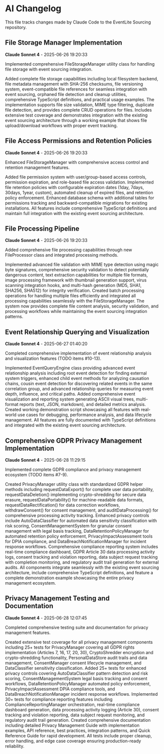 # AI Changelog

This file tracks changes made by Claude Code to the EventLite Sourcing repository.

## File Storage Manager Implementation
**Claude Sonnet 4** - 2025-06-26 19:20:33

Implemented comprehensive FileStorageManager utility class for handling file storage with event sourcing integration.

Added complete file storage capabilities including local filesystem backend, file metadata management with SHA-256 checksums, file versioning system, event-compatible file references for seamless integration with event sourcing, orphaned file detection and cleanup utilities, comprehensive TypeScript definitions, and practical usage examples. The implementation supports file size validation, MIME type filtering, duplicate file detection, and provides complete CRUD operations for files. Includes extensive test coverage and demonstrates integration with the existing event sourcing architecture through a working example that shows file upload/download workflows with proper event tracking.

## File Access Permissions and Retention Policies
**Claude Sonnet 4** - 2025-06-26 19:20:33

Enhanced FileStorageManager with comprehensive access control and retention management features.

Added file permission system with user/group-based access controls, permission expiration, and role-based file access validation. Implemented file retention policies with configurable expiration dates (1day, 7days, 30days, 1year, custom), automated cleanup of expired files, and retention policy enforcement. Enhanced database schema with additional tables for permissions tracking and backward-compatible migrations for existing installations. All features include comprehensive TypeScript definitions and maintain full integration with the existing event sourcing architecture.

## File Processing Pipeline
**Claude Sonnet 4** - 2025-06-26 19:20:33

Added comprehensive file processing capabilities through new FileProcessor class and integrated processing methods.

Implemented advanced file validation with MIME type detection using magic byte signatures, comprehensive security validation to detect potentially dangerous content, text extraction capabilities for multiple file formats, image processing framework with thumbnail generation support, virus scanning integration hooks, and multi-hash generation (MD5, SHA1, SHA256, SHA512) for integrity verification. Created batch processing operations for handling multiple files efficiently and integrated all processing capabilities seamlessly with the FileStorageManager. The system now provides complete file content analysis, security validation, and processing workflows while maintaining the event sourcing integration patterns.

## Event Relationship Querying and Visualization
**Claude Sonnet 4** - 2025-06-27 01:40:20

Completed comprehensive implementation of event relationship analysis and visualization features (TODO items #10-13).

Implemented EventQueryEngine class providing advanced event relationship analysis including root event detection for finding external system triggers, enhanced child event methods for analyzing causation chains, cousin event detection for discovering related events in the same correlation group, and advanced relationship queries for measuring event depth, influence, and critical paths. Added comprehensive event visualization and reporting system generating ASCII visual trees, multi-format reports (text, JSON, markdown), and detailed metrics analysis. Created working demonstration script showcasing all features with real-world use cases for debugging, performance analysis, and data lifecycle management. All features are fully documented with TypeScript definitions and integrated with the existing event sourcing architecture.

## Comprehensive GDPR Privacy Management Implementation
**Claude Sonnet 4** - 2025-06-28 11:29:15

Implemented complete GDPR compliance and privacy management ecosystem (TODO items #7-9).

Created PrivacyManager utility class with standardized GDPR helper methods including requestDataExport() for complete user data portability, requestDataDeletion() implementing crypto-shredding for secure data erasure, requestDataPortability() for machine-readable data formats, requestDataRectification() for data correction workflows, withdrawConsent() for consent management, and auditDataProcessing() for comprehensive processing activity tracking. Enhanced privacy controls include AutoDataClassifier for automated data sensitivity classification with risk scoring, ConsentManagementSystem for granular consent management with legal basis tracking, DataRetentionPolicyManager for automated retention policy enforcement, PrivacyImpactAssessment tools for DPIA compliance, and DataBreachNotificationManager for incident response workflows. Comprehensive compliance reporting system includes real-time compliance dashboard, GDPR Article 30 data processing activity logs, consent tracking and violation reporting, data subject request tracking with completion monitoring, and regulatory audit trail generation for external audits. All components integrate seamlessly with the existing event sourcing architecture, include comprehensive TypeScript definitions, and feature a complete demonstration example showcasing the entire privacy management ecosystem.

## Privacy Management Testing and Documentation
**Claude Sonnet 4** - 2025-06-28 12:07:45

Completed comprehensive testing suite and documentation for privacy management features.

Created extensive test coverage for all privacy management components including 25+ tests for PrivacyManager covering all GDPR rights implementation (Articles 7, 16, 17, 20, 30), CryptoShredder encryption and crypto-shredding functionality, PersonalDataStore audit trails and data management, ConsentManager consent lifecycle management, and DataClassifier sensitivity classification. Added 25+ tests for enhanced privacy controls covering AutoDataClassifier pattern detection and risk scoring, ConsentManagementSystem legal basis tracking and consent workflows, DataRetentionPolicyManager automated policy enforcement, PrivacyImpactAssessment DPIA compliance tools, and DataBreachNotificationManager incident response workflows. Implemented 30+ tests for compliance reporting features including ComplianceReportingManager orchestration, real-time compliance dashboard generation, data processing activity logging (Article 30), consent tracking and violation reporting, data subject request monitoring, and regulatory audit trail generation. Created comprehensive documentation including detailed Privacy Management Guide with implementation examples, API reference, best practices, integration patterns, and Quick Reference Guide for rapid development. All tests include proper cleanup, error handling, and edge case coverage ensuring production-ready reliability.